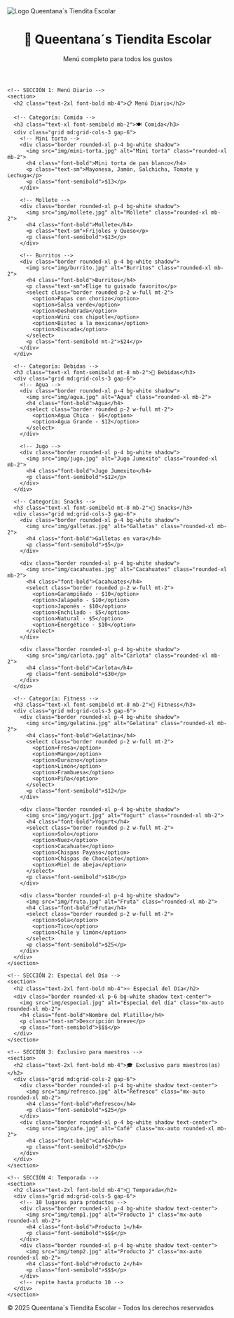 <!DOCTYPE html>
<html lang="es">
<head>
  <meta charset="UTF-8">
  <meta name="viewport" content="width=device-width, initial-scale=1.0">
  <title>Queentana´s Tiendita Escolar</title>
  <script src="https://cdn.tailwindcss.com"></script>
</head>
<body class="bg-[#F9F6F0] text-[#1F1F1F]">
  <!-- Logo superior -->
  <div class="p-4 text-center">
    <img src="img/logo.png" alt="Logo Queentana´s Tiendita Escolar" class="mx-auto h-24">
  </div>

  <!-- Encabezado -->
  <header class="bg-[#C69B4B] text-white p-6 text-center shadow-lg">
    <h1 class="text-3xl font-bold">👑 Queentana´s Tiendita Escolar</h1>
    <p class="text-lg">Menú completo para todos los gustos</p>
  </header>

  <main class="p-6 space-y-12">

    <!-- SECCIÓN 1: Menú Diario -->
    <section>
      <h2 class="text-2xl font-bold mb-4">📋 Menú Diario</h2>
      
      <!-- Categoría: Comida -->
      <h3 class="text-xl font-semibold mb-2">🍽️ Comida</h3>
      <div class="grid md:grid-cols-3 gap-6">
        <!-- Mini torta -->
        <div class="border rounded-xl p-4 bg-white shadow">
          <img src="img/mini-torta.jpg" alt="Mini torta" class="rounded-xl mb-2">
          <h4 class="font-bold">Mini torta de pan blanco</h4>
          <p class="text-sm">Mayonesa, Jamón, Salchicha, Tomate y Lechuga</p>
          <p class="font-semibold">$13</p>
        </div>

        <!-- Mollete -->
        <div class="border rounded-xl p-4 bg-white shadow">
          <img src="img/mollete.jpg" alt="Mollete" class="rounded-xl mb-2">
          <h4 class="font-bold">Mollete</h4>
          <p class="text-sm">Frijoles y Queso</p>
          <p class="font-semibold">$13</p>
        </div>

        <!-- Burritos -->
        <div class="border rounded-xl p-4 bg-white shadow">
          <img src="img/burrito.jpg" alt="Burritos" class="rounded-xl mb-2">
          <h4 class="font-bold">Burritos</h4>
          <p class="text-sm">Elige tu guisado favorito</p>
          <select class="border rounded p-2 w-full mt-2">
            <option>Papas con chorizo</option>
            <option>Salsa verde</option>
            <option>Deshebrada</option>
            <option>Wini con chipotle</option>
            <option>Bistec a la mexicana</option>
            <option>Discada</option>
          </select>
          <p class="font-semibold mt-2">$24</p>
        </div>
      </div>

      <!-- Categoría: Bebidas -->
      <h3 class="text-xl font-semibold mt-8 mb-2">🥤 Bebidas</h3>
      <div class="grid md:grid-cols-3 gap-6">
        <!-- Agua -->
        <div class="border rounded-xl p-4 bg-white shadow">
          <img src="img/agua.jpg" alt="Agua" class="rounded-xl mb-2">
          <h4 class="font-bold">Agua</h4>
          <select class="border rounded p-2 w-full mt-2">
            <option>Agua Chica - $6</option>
            <option>Agua Grande - $12</option>
          </select>
        </div>

        <!-- Jugo -->
        <div class="border rounded-xl p-4 bg-white shadow">
          <img src="img/jugo.jpg" alt="Jugo Jumexito" class="rounded-xl mb-2">
          <h4 class="font-bold">Jugo Jumexito</h4>
          <p class="font-semibold">$12</p>
        </div>
      </div>

      <!-- Categoría: Snacks -->
      <h3 class="text-xl font-semibold mt-8 mb-2">🍪 Snacks</h3>
      <div class="grid md:grid-cols-3 gap-6">
        <div class="border rounded-xl p-4 bg-white shadow">
          <img src="img/galletas.jpg" alt="Galletas" class="rounded-xl mb-2">
          <h4 class="font-bold">Galletas en vara</h4>
          <p class="font-semibold">$5</p>
        </div>

        <div class="border rounded-xl p-4 bg-white shadow">
          <img src="img/cacahuates.jpg" alt="Cacahuates" class="rounded-xl mb-2">
          <h4 class="font-bold">Cacahuates</h4>
          <select class="border rounded p-2 w-full mt-2">
            <option>Garampiñado - $10</option>
            <option>Jalapeño - $10</option>
            <option>Japonés - $10</option>
            <option>Enchilado - $5</option>
            <option>Natural - $5</option>
            <option>Energético - $10</option>
          </select>
        </div>

        <div class="border rounded-xl p-4 bg-white shadow">
          <img src="img/carlota.jpg" alt="Carlota" class="rounded-xl mb-2">
          <h4 class="font-bold">Carlota</h4>
          <p class="font-semibold">$30</p>
        </div>
      </div>

      <!-- Categoría: Fitness -->
      <h3 class="text-xl font-semibold mt-8 mb-2">💪 Fitness</h3>
      <div class="grid md:grid-cols-3 gap-6">
        <div class="border rounded-xl p-4 bg-white shadow">
          <img src="img/gelatina.jpg" alt="Gelatina" class="rounded-xl mb-2">
          <h4 class="font-bold">Gelatina</h4>
          <select class="border rounded p-2 w-full mt-2">
            <option>Fresa</option>
            <option>Mango</option>
            <option>Durazno</option>
            <option>Limón</option>
            <option>Frambuesa</option>
            <option>Piña</option>
          </select>
          <p class="font-semibold">$12</p>
        </div>

        <div class="border rounded-xl p-4 bg-white shadow">
          <img src="img/yogurt.jpg" alt="Yogurt" class="rounded-xl mb-2">
          <h4 class="font-bold">Yogurt</h4>
          <select class="border rounded p-2 w-full mt-2">
            <option>Solo</option>
            <option>Nuez</option>
            <option>Cacahuate</option>
            <option>Chispas Payaso</option>
            <option>Chispas de Chocolate</option>
            <option>Miel de abeja</option>
          </select>
          <p class="font-semibold">$18</p>
        </div>

        <div class="border rounded-xl p-4 bg-white shadow">
          <img src="img/fruta.jpg" alt="Fruta" class="rounded-xl mb-2">
          <h4 class="font-bold">Fruta</h4>
          <select class="border rounded p-2 w-full mt-2">
            <option>Sola</option>
            <option>Tico</option>
            <option>Chile y limón</option>
          </select>
          <p class="font-semibold">$25</p>
        </div>
      </div>
    </section>

    <!-- SECCIÓN 2: Especial del Día -->
    <section>
      <h2 class="text-2xl font-bold mb-4">⭐ Especial del Día</h2>
      <div class="border rounded-xl p-6 bg-white shadow text-center">
        <img src="img/especial.jpg" alt="Especial del día" class="mx-auto rounded-xl mb-2">
        <h4 class="font-bold">Nombre del Platillo</h4>
        <p class="text-sm">Descripción breve</p>
        <p class="font-semibold">$$$</p>
      </div>
    </section>

    <!-- SECCIÓN 3: Exclusivo para maestros -->
    <section>
      <h2 class="text-2xl font-bold mb-4">🎓 Exclusivo para maestros(as)</h2>
      <div class="grid md:grid-cols-2 gap-6">
        <div class="border rounded-xl p-4 bg-white shadow text-center">
          <img src="img/refresco.jpg" alt="Refresco" class="mx-auto rounded-xl mb-2">
          <h4 class="font-bold">Refresco</h4>
          <p class="font-semibold">$25</p>
        </div>
        <div class="border rounded-xl p-4 bg-white shadow text-center">
          <img src="img/cafe.jpg" alt="Café" class="mx-auto rounded-xl mb-2">
          <h4 class="font-bold">Café</h4>
          <p class="font-semibold">$20</p>
        </div>
      </div>
    </section>

    <!-- SECCIÓN 4: Temporada -->
    <section>
      <h2 class="text-2xl font-bold mb-4">🎉 Temporada</h2>
      <div class="grid md:grid-cols-5 gap-6">
        <!-- 10 lugares para productos -->
        <div class="border rounded-xl p-4 bg-white shadow text-center">
          <img src="img/temp1.jpg" alt="Producto 1" class="mx-auto rounded-xl mb-2">
          <h4 class="font-bold">Producto 1</h4>
          <p class="font-semibold">$$$</p>
        </div>
        <div class="border rounded-xl p-4 bg-white shadow text-center">
          <img src="img/temp2.jpg" alt="Producto 2" class="mx-auto rounded-xl mb-2">
          <h4 class="font-bold">Producto 2</h4>
          <p class="font-semibold">$$$</p>
        </div>
        <!-- repite hasta producto 10 -->
      </div>
    </section>
  </main>

  <footer class="bg-[#C69B4B] text-white text-center p-4 mt-12">
    <p>&copy; 2025 Queentana´s Tiendita Escolar - Todos los derechos reservados</p>
  </footer>
</body>
</html>
